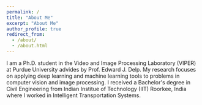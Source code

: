 ```yaml
---
permalink: /
title: "About Me"
excerpt: "About Me"
author_profile: true
redirect_from: 
  - /about/
  - /about.html
---
```


I am a Ph.D. student in the Video and Image Processing Laboratory (VIPER) at Purdue University advides by Prof. Edward J. Delp.
My research focuses on applying deep learning and machine learning tools to problems in computer vision and image processing.
I received a Bachelor's degree in Civil Engineering from Indian Institue of Technology (IIT) Roorkee, India where I worked in Intelligent Transportation Systems.
